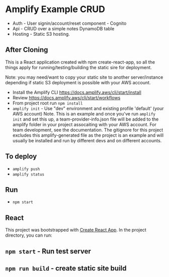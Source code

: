 # Amplify Example CRUD
* Auth - User signin/account/reset component - Cognito
* Api - CRUD over a simple notes DynamoDB table
* Hosting - Static S3 hosting.

## After Cloning
This is a React application created with npm create-react-app, so all the things apply for running/testing/building the static sire for deployment.

Note: you may need/want to copy your static site to another server/instance depending if static S3 deployment is possible with your AWS account.

* Install the Amplify CLI https://docs.amplify.aws/cli/start/install
* Review https://docs.amplify.aws/cli/start/workflows
* From project root run `npm install`
* `amplify init` - Use "dev" environment and existing profile 'default' (your AWS account)
Note. This is an example and once you've run `amplify init` and set this up, a team-provider-info.json file will be added to the amplify folder in your project assocaiting with your AWS account. For team development, see the documentation. The gitignore for this project excludes this amplify-generated file as the project is an example and will usually be installed and run by different devs and on different accounts.

## To deploy
* `amplify push`
* `amplify status`

## Run
* `npm start`

## React
This project was bootstrapped with [Create React App](https://github.com/facebook/create-react-app).
In the project directory, you can run:
## `npm start` - Run test server
## `npm run build` - create static site build

